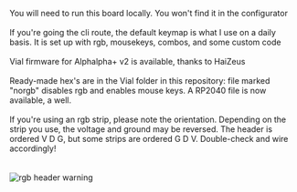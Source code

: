 You will need to run this board locally. You won't find it in the configurator
<br />
<br />If you're going the cli route, the default keymap is what I use on a daily basis. It is set up with rgb, mousekeys, combos, and some custom code
<br />
<br />Vial firmware for Alphalpha+ v2 is available, thanks to HaiZeus
<br />
<br />Ready-made hex's are in the Vial folder in this repository: file marked "norgb" disables rgb and enables mouse keys. A RP2040 file is now available, a well.
<br />
<br />If you're using an rgb strip, please note the orientation. Depending on the strip you use, the voltage and ground may be reversed. The header is ordered V D G, but some strips are ordered G D V. Double-check and wire accordingly!
<br />
<br />
<br />![rgb header warning](https://user-images.githubusercontent.com/69826495/193648980-f9f59beb-1a6e-491c-a0b8-f8d3ab143101.jpg)
